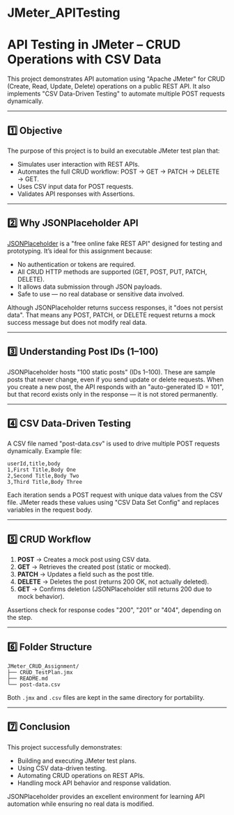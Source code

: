 # JMeter_APITesting
# API Testing in JMeter – CRUD Operations with CSV Data

This project demonstrates API automation using "Apache JMeter" for CRUD (Create, Read, Update, Delete) operations on a public REST API.
It also implements "CSV Data-Driven Testing" to automate multiple POST requests dynamically.

---

## 1️⃣ Objective

The purpose of this project is to build an executable JMeter test plan that:

* Simulates user interaction with REST APIs.
* Automates the full CRUD workflow: POST → GET → PATCH → DELETE → GET.
* Uses CSV input data for POST requests.
* Validates API responses with Assertions.

---

## 2️⃣ Why JSONPlaceholder API

[JSONPlaceholder](https://jsonplaceholder.typicode.com) is a "free online fake REST API" designed for testing and prototyping.
It’s ideal for this assignment because:

* No authentication or tokens are required.
* All CRUD HTTP methods are supported (GET, POST, PUT, PATCH, DELETE).
* It allows data submission through JSON payloads.
* Safe to use — no real database or sensitive data involved.

Although JSONPlaceholder returns success responses, it "does not persist data".
That means any POST, PATCH, or DELETE request returns a mock success message but does not modify real data.

---

## 3️⃣ Understanding Post IDs (1–100)

JSONPlaceholder hosts "100 static posts" (IDs 1–100).
These are sample posts that never change, even if you send update or delete requests.
When you create a new post, the API responds with an "auto-generated ID = 101",
but that record exists only in the response — it is not stored permanently.

---

## 4️⃣ CSV Data-Driven Testing

A CSV file named "post-data.csv" is used to drive multiple POST requests dynamically.
Example file:

```
userId,title,body
1,First Title,Body One
2,Second Title,Body Two
3,Third Title,Body Three
```

Each iteration sends a POST request with unique data values from the CSV file.
JMeter reads these values using "CSV Data Set Config" and replaces variables in the request body.

---

## 5️⃣ CRUD Workflow

1. **POST** → Creates a mock post using CSV data.
2. **GET** → Retrieves the created post (static or mocked).
3. **PATCH** → Updates a field such as the post title.
4. **DELETE** → Deletes the post (returns 200 OK, not actually deleted).
5. **GET** → Confirms deletion (JSONPlaceholder still returns 200 due to mock behavior).

Assertions check for response codes "200", "201" or "404", depending on the step.

---

## 6️⃣ Folder Structure

```
JMeter_CRUD_Assignment/
├── CRUD_TestPlan.jmx
├── README.md
└── post-data.csv
```

Both `.jmx` and `.csv` files are kept in the same directory for portability.

---

## 7️⃣ Conclusion

This project successfully demonstrates:

* Building and executing JMeter test plans.
* Using CSV data-driven testing.
* Automating CRUD operations on REST APIs.
* Handling mock API behavior and response validation.

JSONPlaceholder provides an excellent environment for learning API automation while ensuring no real data is modified.
